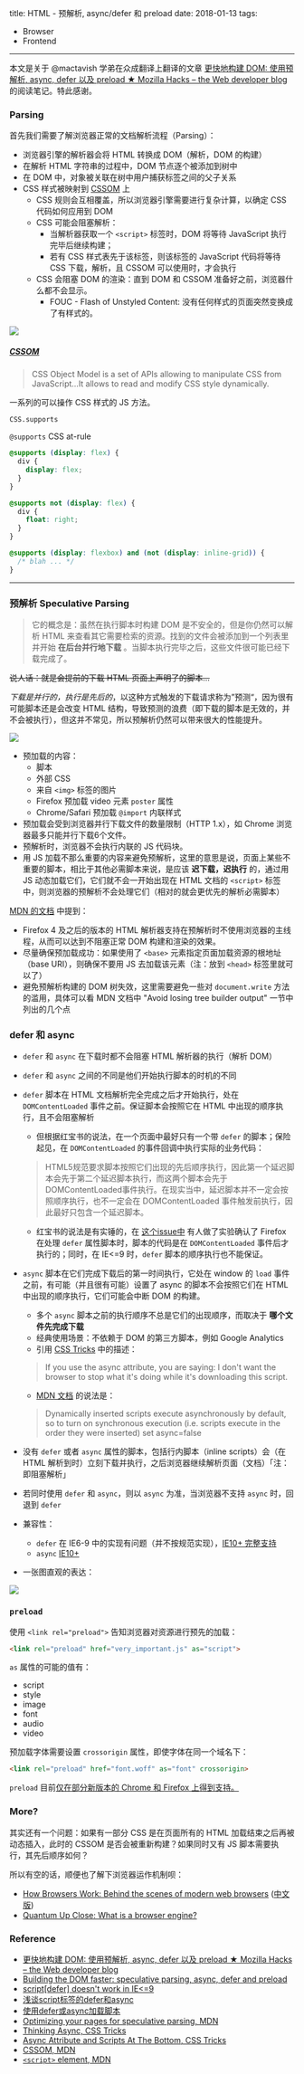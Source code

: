 title: HTML - 预解析, async/defer 和 preload
date: 2018-01-13
tags:
- Browser
- Frontend
---

本文是关于 @mactavish 学弟在众成翻译上翻译的文章 [更快地构建 DOM: 使用预解析, async, defer 以及 preload ★ Mozilla Hacks – the Web developer blog](http://www.zcfy.cc/article/building-the-dom-faster-speculative-parsing-async-defer-and-preload-x2605-mozilla-hacks-8211-the-web-developer-blog-4224.html) 的阅读笔记。特此感谢。
<!--more-->


### Parsing

首先我们需要了解浏览器正常的文档解析流程（Parsing）：

* 浏览器引擎的解析器会将 HTML 转换成 DOM（解析，DOM 的构建）
* 在解析 HTML 字符串的过程中，DOM 节点逐个被添加到树中
* 在 DOM 中，对象被关联在树中用户捕获标签之间的父子关系
* CSS 样式被映射到 [CSSOM](https://developer.mozilla.org/en-US/docs/Web/API/CSS_Object_Model) 上
    * CSS 规则会互相覆盖，所以浏览器引擎需要进行复杂计算，以确定 CSS 代码如何应用到 DOM
    * CSS 可能会阻塞解析：
        * 当解析器获取一个 `<script>` 标签时，DOM 将等待 JavaScript 执行完毕后继续构建；
        * 若有 CSS 样式表先于该标签，则该标签的 JavaScript 代码将等待 CSS 下载，解析，且 CSSOM 可以使用时，才会执行
    * CSS 会阻塞 DOM 的渲染：直到 DOM 和 CSSOM 准备好之前，浏览器什么都不会显示。 
        * FOUC - Flash of Unstyled Content: 没有任何样式的页面突然变换成了有样式的。

![](http://p0.qhimg.com/t01e10b4f03dd61fc92.png)

##### [CSSOM](https://developer.mozilla.org/en-US/docs/Web/API/CSS_Object_Model)

> CSS Object Model is a set of APIs allowing to manipulate CSS from JavaScript...It allows to read and modify CSS style dynamically.

一系列的可以操作 CSS 样式的 JS 方法。

`CSS.supports`

`@supports` CSS at-rule

```css
@supports (display: flex) {
  div {
    display: flex;
  }
}

@supports not (display: flex) {
  div {
    float: right;
  }
}

@supports (display: flexbox) and (not (display: inline-grid)) {
  /* blah ... */
}
```

---

### 预解析 Speculative Parsing

> 它的概念是：虽然在执行脚本时构建 DOM 是不安全的，但是你仍然可以解析 HTML 来查看其它需要检索的资源。找到的文件会被添加到一个列表里并开始 **在后台并行地下载** 。当脚本执行完毕之后，这些文件很可能已经下载完成了。

~~说人话：就是会提前的下载 HTML 页面上声明了的脚本...~~

*下载是并行的，执行是先后的*，以这种方式触发的下载请求称为”预测“，因为很有可能脚本还是会改变 HTML 结构，导致预测的浪费（即下载的脚本是无效的，并不会被执行），但这并不常见，所以预解析仍然可以带来很大的性能提升。

![](https://hacks.mozilla.org/files/2017/09/waterfall-2-bold@2x.png)

* 预加载的内容：
    * 脚本
    * 外部 CSS
    * 来自 `<img>` 标签的图片
    * Firefox 预加载 video 元素 `poster` 属性
    * Chrome/Safari 预加载 `@import` 内联样式
* 预加载会受到浏览器并行下载文件的数量限制（HTTP 1.x），如 Chrome 浏览器最多只能并行下载6个文件。
* 预解析时，浏览器不会执行内联的 JS 代码块。
* 用 JS 加载不那么重要的内容来避免预解析，这里的意思是说，页面上某些不重要的脚本，相比于其他必需脚本来说，是应该 **迟下载，迟执行** 的，通过用 JS 动态加载它们，它们就不会一开始出现在 HTML 文档的 `<script>` 标签中，则浏览器的预解析不会处理它们（相对的就会更优先的解析必需脚本）

[MDN 的文档](https://developer.mozilla.org/en-US/docs/Web/HTML/Optimizing_your_pages_for_speculative_parsing) 中提到：

* Firefox 4 及之后的版本的 HTML 解析器支持在预解析时不使用浏览器的主线程，从而可以达到不阻塞正常 DOM 构建和渲染的效果。
* 尽量确保预加载成功：如果使用了 `<base>` 元素指定页面加载资源的根地址（base URI），则确保不要用 JS 去加载该元素（注：放到 `<head>` 标签里就可以了）
* 避免预解析构建的 DOM 树失效，这里需要避免一些对 `document.write` 方法的滥用，具体可以看 MDN 文档中 "Avoid losing tree builder output" 一节中列出的几个点

### defer 和 async

* `defer` 和 `async` 在下载时都不会阻塞 HTML 解析器的执行（解析 DOM）
* `defer` 和 `async` 之间的不同是他们开始执行脚本的时机的不同
* `defer` 脚本在 HTML 文档解析完全完成之后才开始执行，处在 `DOMContentLoaded` 事件之前。保证脚本会按照它在 HTML 中出现的顺序执行，且不会阻塞解析
    * 但根据红宝书的说法，在一个页面中最好只有一个带 `defer` 的脚本；保险起见，在 `DOMContentLoaded` 的事件回调中执行实际的业务代码：
    
    > HTML5规范要求脚本按照它们出现的先后顺序执行，因此第一个延迟脚本会先于第二个延迟脚本执行，而这两个脚本会先于DOMContentLoaded事件执行。在现实当中，延迟脚本并不一定会按照顺序执行，也不一定会在 DOMContentLoaded 事件触发前执行，因此最好只包含一个延迟脚本。
    
    * 红宝书的说法是有实锤的，在 [这个issue中](https://github.com/h5bp/lazyweb-requests/issues/42#issuecomment-1776866) 有人做了实验确认了 Firefox 在处理 `defer` 属性脚本时，脚本的代码是在 `DOMContentLoaded` 事件后才执行的；同时，在 IE<=9 时，`defer` 脚本的顺序执行也不能保证。
 
* `async` 脚本在它们完成下载后的第一时间执行，它处在 window 的 `load` 事件之前，有可能（并且很有可能）设置了 async 的脚本不会按照它们在 HTML 中出现的顺序执行，它们可能会中断 DOM 的构建。
    * 多个 `async` 脚本之前的执行顺序不总是它们的出现顺序，而取决于 **哪个文件先完成下载**
    * 经典使用场景：不依赖于 DOM 的第三方脚本，例如 Google Analytics
    * 引用 [CSS Tricks](https://css-tricks.com/async-attribute-scripts-bottom/) 中的描述：
    
    > If you use the async attribute, you are saying: I don't want the browser to stop what it's doing while it's downloading this script.
    
    *  [MDN 文档](https://developer.mozilla.org/en-US/docs/Web/HTML/Element/script#Attributes) 的说法是：

    > Dynamically inserted scripts execute asynchronously by default, so to turn on synchronous execution (i.e. scripts execute in the order they were inserted) set async=false
* 没有 `defer` 或者 `async` 属性的脚本，包括行内脚本（inline scripts）会（在 HTML 解析到时）立刻下载并执行，之后浏览器继续解析页面（文档）「注：即阻塞解析」
* 若同时使用 `defer` 和 `async`，则以 `async` 为准，当浏览器不支持 `async` 时，回退到 `defer`
* 兼容性：
    * `defer` 在 IE6-9 中的实现有问题（并不按规范实现），[IE10+ 完整支持](https://caniuse.com/#search=defer)
    * `async` [IE10+](https://caniuse.com/#search=async)
* 一张图直观的表达：

![](https://sfault-image.b0.upaiyun.com/28/4a/284aec5bb7f16b3ef4e7482110c5ddbb_articlex)

### `preload`

使用 `<link rel="preload">` 告知浏览器对资源进行预先的加载：

```html
<link rel="preload" href="very_important.js" as="script">
```

`as` 属性的可能的值有：

* script
* style
* image
* font
* audio
* video

预加载字体需要设置 `crossorigin` 属性，即使字体在同一个域名下：

```html
<link rel="preload" href="font.woff" as="font" crossorigin>
```

`preload` 目前[仅在部分新版本的 Chrome 和 Firefox 上得到支持。](https://caniuse.com/#search=preload)

### More?

其实还有一个问题：如果有一部分 CSS 是在页面所有的 HTML 加载结束之后再被动态插入，此时的 CSSOM 是否会被重新构建？如果同时又有 JS 脚本需要执行，其先后顺序如何？

所以有空的话，顺便也了解下浏览器运作机制呗：

* [How Browsers Work: Behind the scenes of modern web browsers](https://www.html5rocks.com/en/tutorials/internals/howbrowserswork/) ([中文版](https://www.html5rocks.com/zh/tutorials/internals/howbrowserswork/))
* [Quantum Up Close: What is a browser engine?](https://hacks.mozilla.org/2017/05/quantum-up-close-what-is-a-browser-engine/)

### Reference

* [更快地构建 DOM: 使用预解析, async, defer 以及 preload ★ Mozilla Hacks – the Web developer blog](http://www.zcfy.cc/article/building-the-dom-faster-speculative-parsing-async-defer-and-preload-x2605-mozilla-hacks-8211-the-web-developer-blog-4224.html)
* [Building the DOM faster: speculative parsing, async, defer and preload](https://hacks.mozilla.org/2017/09/building-the-dom-faster-speculative-parsing-async-defer-and-preload/)
* [script[defer] doesn't work in IE<=9](https://github.com/h5bp/lazyweb-requests/issues/42)
* [浅谈script标签的defer和async](https://segmentfault.com/a/1190000006778717)
* [使用defer或async加载脚本](http://levy.work/2017-01-25-script-defer-and-async/)
* [Optimizing your pages for speculative parsing, MDN](https://developer.mozilla.org/en-US/docs/Web/HTML/Optimizing_your_pages_for_speculative_parsing)
* [Thinking Async, CSS Tricks](https://css-tricks.com/thinking-async/)
* [Async Attribute and Scripts At The Bottom, CSS Tricks](https://css-tricks.com/async-attribute-scripts-bottom/)
* [CSSOM, MDN](https://developer.mozilla.org/en-US/docs/Web/API/CSS_Object_Model)
* [`<script>` element, MDN](https://developer.mozilla.org/en-US/docs/Web/HTML/Element/script)